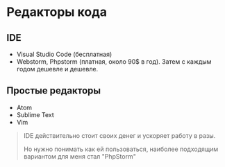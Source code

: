 # Редакторы кода

## IDE

- Visual Studio Code (бесплатная)
- Webstorm, Phpstorm (платная, около 90$ в год). Затем с каждым годом дешевле и дешевле.

## Простые редакторы

- Atom
- Sublime Text
- Vim

> IDE действительно стоит своих денег и ускоряет работу в разы.
> 
> Но нужно понимать как ей пользоваться, наиболее подходящим вариантом для меня стал "PhpStorm"
